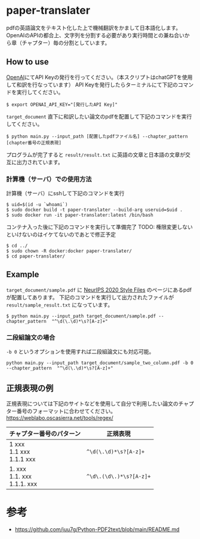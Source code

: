 # paper-translater
pdfの英語論文をテキスト化した上で機械翻訳をかまして日本語化します。
OpenAIのAPIの都合上、文字列を分割する必要があり実行時間との兼ね合いから章（チャプター）毎の分割としています。

## How to use
[OpenAI](https://platform.openai.com/)にてAPI Keyの発行を行ってください。（本スクリプトはchatGPTを使用して和訳を行なっています）
API Keyを発行したらターミナルにて下記のコマンドを実行してください。
```
$ export OPENAI_API_KEY="[発行したAPI Key]"
```
`target_document` 直下に和訳したい論文のpdfを配置して下記のコマンドを実行してください。
```
$ python main.py --input_path [配置したpdfファイル名] --chapter_pattern [chapter番号の正規表現]
```
プログラムが完了すると `result/result.txt` に英語の文章と日本語の文章が交互に出力されています。

### 計算機（サーバ）での使用方法
計算機（サーバ）にsshして下記のコマンドを実行
```
$ uid=$(id -u `whoami`)
$ sudo docker build -t paper-translater --build-arg useruid=$uid .
$ sudo docker run -it paper-translater:latest /bin/bash
```
コンテナ入った後に下記のコマンドを実行して準備完了
TODO: 権限変更しないといけないのはイケてないのであとで修正予定
```
$ cd ../
$ sudo chown -R docker:docker paper-translater/
$ cd paper-translater/
```

## Example
`target_document/sample.pdf` に [NeurIPS 2020 Style Files](https://nips.cc/Conferences/2020/PaperInformation/StyleFiles) のページにあるpdfが配置してあります。
下記のコマンドを実行して出力されたファイルが `result/sample_result.txt` になっています。
```
$ python main.py --input_path target_document/sample.pdf --chapter_pattern  "^\d(\.\d)*\s?[A-z]+"
```

### 二段組論文の場合
`-b 0` というオプションを使用すれば二段組論文にも対応可能。
```
python main.py --input_path target_document/sample_two_column.pdf -b 0 --chapter_pattern  "^\d(\.\d)*\s?[A-z]+"
```

## 正規表現の例
正規表現については下記のサイトなどを使用して自分で利用したい論文のチャプター番号のフォーマットに合わせてください。
https://weblabo.oscasierra.net/tools/regex/

| チャプター番号のパターン | 正規表現 |
| --- | --- |
| 1 xxx <br> 1.1 xxx <br> 1.1.1 xxx | `^\d(\.\d)*\s?[A-z]+` |
| 1. xxx <br> 1.1. xxx <br> 1.1.1. xxx | `^\d\.(\d\.)*\s?[A-z]+` |

# 参考
- https://github.com/juu7g/Python-PDF2text/blob/main/README.md
